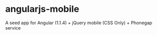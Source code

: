 angularjs-mobile
================

A seed app for Angular (1.1.4) + jQuery mobile (CSS Only) + Phonegap service
